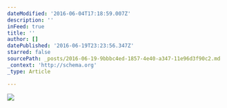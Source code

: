 ```yaml
---
dateModified: '2016-06-04T17:18:59.007Z'
description: ''
inFeed: true
title: ''
author: []
datePublished: '2016-06-19T23:23:56.347Z'
starred: false
sourcePath: _posts/2016-06-19-9bbbc4ed-1857-4e40-a347-11e96d3f90c2.md
_context: 'http://schema.org'
_type: Article

---
```

![](https://the-grid-user-content.s3-us-west-2.amazonaws.com/b7023290-ab4c-4575-8c7b-fff20ec3211d.jpg)